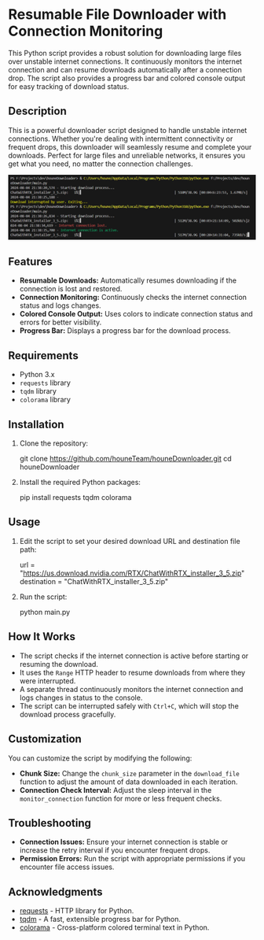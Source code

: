 # Resumable File Downloader with Connection Monitoring

This Python script provides a robust solution for downloading large files over unstable internet connections. It continuously monitors the internet connection and can resume downloads automatically after a connection drop. The script also provides a progress bar and colored console output for easy tracking of download status.

## Description

This is a powerful downloader script designed to handle unstable internet connections. Whether you're dealing with intermittent connectivity or frequent drops, this downloader will seamlessly resume and complete your downloads. Perfect for large files and unreliable networks, it ensures you get what you need, no matter the connection challenges.

![Description](https://github.com/houneTeam/houneDownloader/blob/main/image.png?raw=true)

## Features

- **Resumable Downloads:** Automatically resumes downloading if the connection is lost and restored.
- **Connection Monitoring:** Continuously checks the internet connection status and logs changes.
- **Colored Console Output:** Uses colors to indicate connection status and errors for better visibility.
- **Progress Bar:** Displays a progress bar for the download process.

## Requirements

- Python 3.x
- `requests` library
- `tqdm` library
- `colorama` library

## Installation

1. Clone the repository:

   git clone https://github.com/houneTeam/houneDownloader.git
   cd houneDownloader

2. Install the required Python packages:

   pip install requests tqdm colorama

## Usage

1. Edit the script to set your desired download URL and destination file path:

   url = "https://us.download.nvidia.com/RTX/ChatWithRTX_installer_3_5.zip"
   destination = "ChatWithRTX_installer_3_5.zip"

2. Run the script:

   python main.py

## How It Works

- The script checks if the internet connection is active before starting or resuming the download.
- It uses the `Range` HTTP header to resume downloads from where they were interrupted.
- A separate thread continuously monitors the internet connection and logs changes in status to the console.
- The script can be interrupted safely with `Ctrl+C`, which will stop the download process gracefully.

## Customization

You can customize the script by modifying the following:

- **Chunk Size:** Change the `chunk_size` parameter in the `download_file` function to adjust the amount of data downloaded in each iteration.
- **Connection Check Interval:** Adjust the sleep interval in the `monitor_connection` function for more or less frequent checks.

## Troubleshooting

- **Connection Issues:** Ensure your internet connection is stable or increase the retry interval if you encounter frequent drops.
- **Permission Errors:** Run the script with appropriate permissions if you encounter file access issues.

## Acknowledgments

- [requests](https://github.com/psf/requests) - HTTP library for Python.
- [tqdm](https://github.com/tqdm/tqdm) - A fast, extensible progress bar for Python.
- [colorama](https://github.com/tartley/colorama) - Cross-platform colored terminal text in Python.
